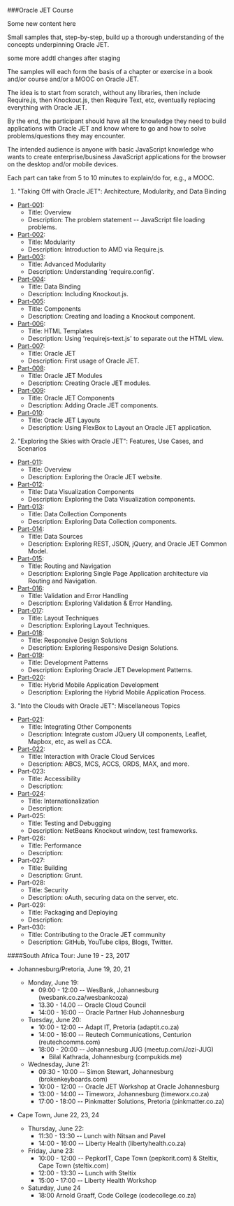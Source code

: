 ###Oracle JET Course

Some new content here

Small samples that, step-by-step, build up a thorough
understanding of the concepts underpinning Oracle JET.

some more addtl changes after staging

The samples will each form the basis of a chapter or exercise
in a book and/or course and/or a MOOC on Oracle JET.

The idea is to start from scratch, without any libraries,
then include Require.js, then Knockout.js, then Require Text, etc,
eventually replacing everything with Oracle JET.

By the end, the participant should have all the knowledge they need
to build applications with Oracle JET and know where to go
and how to solve problems/questions they may encounter.

The intended audience is anyone with basic JavaScript knowledge
who wants to create enterprise/business JavaScript applications
for the browser on the desktop and/or mobile devices.

Each part can take from 5 to 10 minutes to explain/do for, e.g., a MOOC.

1. "Taking Off with Oracle JET": Architecture, Modularity, and Data Binding

- [Part-001](Part-001):
  - Title: Overview
  - Description: The problem statement -- JavaScript file loading problems.
- [Part-002](Part-002):
  - Title: Modularity
  - Description: Introduction to AMD via Require.js.
- [Part-003](Part-003):
  - Title: Advanced Modularity
  - Description: Understanding 'require.config'.
- [Part-004](Part-004):
  - Title: Data Binding
  - Description: Including Knockout.js.
- [Part-005](Part-005):
  - Title: Components
  - Description: Creating and loading a Knockout component.
- [Part-006](Part-006):
  - Title: HTML Templates
  - Description: Using 'requirejs-text.js' to separate out the HTML view.
- [Part-007](Part-007):
  - Title: Oracle JET
  - Description: First usage of Oracle JET.
- [Part-008](Part-008):
  - Title: Oracle JET Modules
  - Description: Creating Oracle JET modules.
- [Part-009](Part-009):
  - Title: Oracle JET Components
  - Description: Adding Oracle JET components.
- [Part-010](Part-010):
  - Title: Oracle JET Layouts
  - Description: Using FlexBox to Layout an Oracle JET application.

2. "Exploring the Skies with Oracle JET": Features, Use Cases, and Scenarios

- [Part-011](Part-011):
  - Title: Overview
  - Description: Exploring the Oracle JET website.
- [Part-012](Part-012):
  - Title: Data Visualization Components
  - Description: Exploring the Data Visualization components.
- [Part-013](Part-013):
  - Title: Data Collection Components
  - Description: Exploring Data Collection components.
- [Part-014](Part-014):
  - Title: Data Sources
  - Description: Exploring REST, JSON, jQuery, and Oracle JET Common Model.
- [Part-015](Part-015):
  - Title: Routing and Navigation
  - Description: Exploring Single Page Application architecture via Routing and Navigation.
- [Part-016](Part-016):
  - Title: Validation and Error Handling
  - Description: Exploring Validation & Error Handling.
- [Part-017](Part-017):
  - Title: Layout Techniques
  - Description: Exploring Layout Techniques.
- [Part-018](Part-018):
  - Title: Responsive Design Solutions
  - Description: Exploring Responsive Design Solutions.
- [Part-019](Part-019):
  - Title: Development Patterns
  - Description: Exploring Oracle JET Development Patterns.
- [Part-020](Part-020):
  - Title: Hybrid Mobile Application Development
  - Description: Exploring the Hybrid Mobile Application Process.

3. "Into the Clouds with Oracle JET": Miscellaneous Topics

- [Part-021](Part-021):
  - Title: Integrating Other Components
  - Description: Integrate custom JQuery UI components, Leaflet, Mapbox, etc, as well as CCA.
- [Part-022](Part-022):
  - Title: Interaction with Oracle Cloud Services
  - Description: ABCS, MCS, ACCS, ORDS, MAX, and more.
- Part-023:
  - Title: Accessibility
  - Description:
- [Part-024](Part-024):
  - Title: Internationalization
  - Description:
- Part-025:
  - Title: Testing and Debugging
  - Description: NetBeans Knockout window, test frameworks.
- Part-026:
  - Title: Performance
  - Description:
- Part-027:
  - Title: Building
  - Description: Grunt.
- Part-028:
  - Title: Security
  - Description: oAuth, securing data on the server, etc.
- Part-029:
  - Title: Packaging and Deploying
  - Description:
- Part-030:
  - Title: Contributing to the Oracle JET community
  - Description: GitHub, YouTube clips, Blogs, Twitter.

####South Africa Tour: June 19 - 23, 2017

- Johannesburg/Pretoria, June 19, 20, 21

  - Monday, June 19:
    - 09:00 - 12:00 -- WesBank, Johannesburg (wesbank.co.za/wesbankcoza)
    - 13.30 - 14.00 -- Oracle Cloud Council
    - 14:00 - 16:00 -- Oracle Partner Hub Johannesburg
  - Tuesday, June 20:
    - 10:00 - 12:00 -- Adapt IT, Pretoria (adaptit.co.za)
    - 14:00 - 16:00 -- Reutech Communications, Centurion (reutechcomms.com)
    - 18:00 - 20:00 -- Johannesburg JUG (meetup.com/Jozi-JUG)
      - Bilal Kathrada, Johannesburg (compukids.me)
  - Wednesday, June 21:
    - 09:30 - 10:00 -- Simon Stewart, Johannesburg (brokenkeyboards.com)
    - 10:00 - 12:00 -- Oracle JET Workshop at Oracle Johannesburg
    - 13:00 - 14:00 -- Timeworx, Johannesburg (timeworx.co.za)
    - 17:00 - 18:00 -- Pinkmatter Solutions, Pretoria (pinkmatter.co.za)

- Cape Town, June 22, 23, 24
  - Thursday, June 22:
    - 11:30 - 13:30 -- Lunch with Nitsan and Pavel
    - 14:00 - 16:00 -- Liberty Health (libertyhealth.co.za)
  - Friday, June 23:
    - 10:00 - 12:00 -- PepkorIT, Cape Town (pepkorit.com) & Steltix, Cape Town (steltix.com)
    - 12:00 - 13:30 -- Lunch with Steltix
    - 15:00 - 17:00 -- Liberty Health Workshop
  - Saturday, June 24
    - 18:00 Arnold Graaff, Code College (codecollege.co.za)
